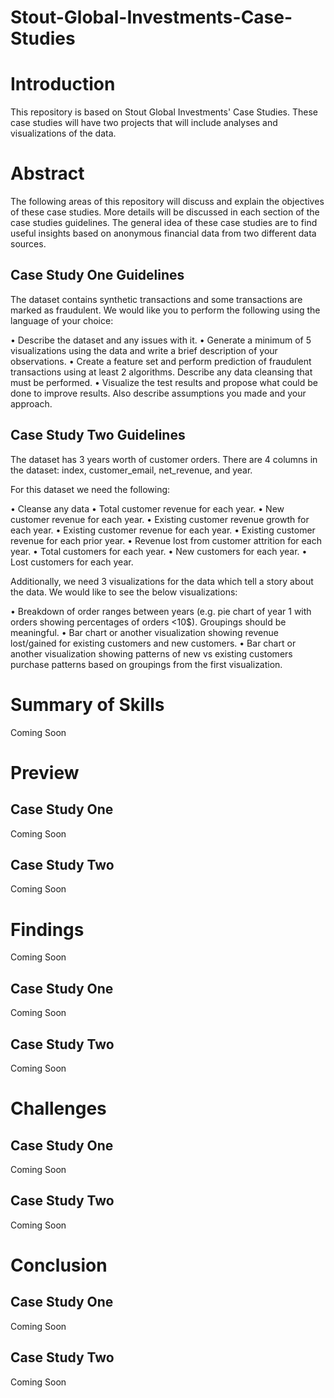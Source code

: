 # Stout-Global-Investments-Case-Studies


# Introduction
This repository is based on Stout Global Investments' Case Studies. These case studies will have two projects that will include analyses and visualizations of the data. 


# Abstract
The following areas of this repository will discuss and explain the objectives of these case studies. More details will be discussed in each section of the case studies guidelines. The general idea of these case studies are to find useful insights based on anonymous financial data from two different data sources.

## Case Study One Guidelines
The dataset contains synthetic transactions and some transactions are marked as fraudulent. We would like you to perform the following using the language of your choice:

• Describe the dataset and any issues with it.
• Generate a minimum of 5 visualizations using the data and write a brief description of your observations. 
• Create a feature set and perform prediction of fraudulent transactions using at least 2 algorithms. Describe any data cleansing that must be performed.
• Visualize the test results and propose what could be done to improve results. Also describe assumptions you made and your approach.



## Case Study Two Guidelines
The dataset has 3 years worth of customer orders. There are 4 columns in the dataset: index, customer_email, net_revenue, and year.

For this dataset we need the following:

• Cleanse any data
• Total customer revenue for each year.
• New customer revenue for each year.
• Existing customer revenue growth for each year.
• Existing customer revenue for each year.
• Existing customer revenue for each prior year.
• Revenue lost from customer attrition for each year.
• Total customers for each year.
• New customers for each year.
• Lost customers for each year.

Additionally, we need 3 visualizations for the data which tell a story about the data. We would like to see the below visualizations:

• Breakdown of order ranges between years (e.g. pie chart of year 1 with orders showing percentages of orders <10$). Groupings should be meaningful.
• Bar chart or another visualization showing revenue lost/gained for existing customers and new customers.
• Bar chart or another visualization showing patterns of new vs existing customers purchase patterns based on groupings from the first visualization.



# Summary of Skills
Coming Soon


# Preview

## Case Study One 
Coming Soon


## Case Study Two 
Coming Soon


# Findings
Coming Soon

## Case Study One
Coming Soon 

## Case Study Two
Coming Soon


# Challenges

## Case Study One
Coming Soon

## Case Study Two
Coming Soon


# Conclusion

## Case Study One
Coming Soon

## Case Study Two
Coming Soon
